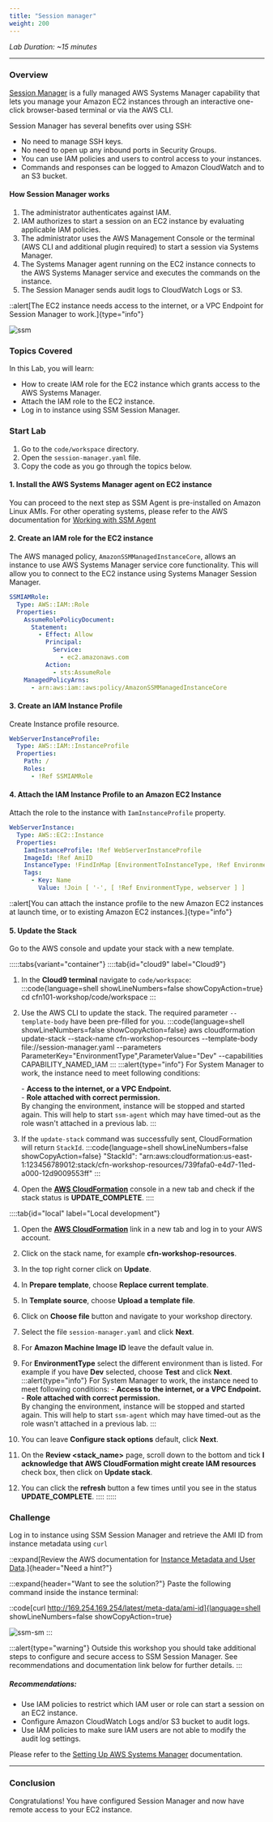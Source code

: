 ```yaml
---
title: "Session manager"
weight: 200
---
```


_Lab Duration: ~15 minutes_

---

### Overview

[Session Manager](https://docs.aws.amazon.com/systems-manager/latest/userguide/session-manager.html) is a fully managed
AWS Systems Manager capability that lets you manage your Amazon EC2 instances through an interactive one-click browser-based terminal or via the AWS CLI.

Session Manager has several benefits over using SSH:

+ No need to manage SSH keys.
+ No need to open up any inbound ports in Security Groups.
+ You can use IAM policies and users to control access to your instances.
+ Commands and responses can be logged to Amazon CloudWatch and to an S3 bucket.

#### How Session Manager works

1. The administrator authenticates against IAM.
1. IAM authorizes to start a session on an EC2 instance by evaluating applicable IAM policies.
1. The administrator uses the AWS Management Console or the terminal (AWS CLI and additional plugin required) to
   start a session via Systems Manager.
1. The Systems Manager agent running on the EC2 instance connects to the AWS Systems Manager service
   and executes the commands on the instance.
1. The Session Manager sends audit logs to CloudWatch Logs or S3.

::alert[The EC2 instance needs access to the internet, or a VPC Endpoint for Session Manager to work.]{type="info"}

![ssm](/static/basics/operations/session-manager/ssm-sm-1.png)

### Topics Covered
In this Lab, you will learn:

+ How to create IAM role for the EC2 instance which grants access to the AWS Systems Manager.
+ Attach the IAM role to the EC2 instance.
+ Log in to instance using SSM Session Manager.

### Start Lab

1. Go to the `code/workspace` directory.
1. Open the `session-manager.yaml` file.
1. Copy the code as you go through the topics below.

#### 1. Install the AWS Systems Manager agent on EC2 instance

You can proceed to the next step as SSM Agent is pre-installed on Amazon Linux AMIs. For other operating systems, please
refer to the AWS documentation for [Working with SSM Agent](https://docs.aws.amazon.com/systems-manager/latest/userguide/ssm-agent.html)

#### 2. Create an IAM role for the EC2 instance
The AWS managed policy, `AmazonSSMManagedInstanceCore`, allows an instance to use AWS Systems Manager service core
functionality. This will allow you to connect to the EC2 instance using Systems Manager Session Manager.

```yaml
SSMIAMRole:
  Type: AWS::IAM::Role
  Properties:
    AssumeRolePolicyDocument:
      Statement:
        - Effect: Allow
          Principal:
            Service:
              - ec2.amazonaws.com
          Action:
            - sts:AssumeRole
    ManagedPolicyArns:
      - arn:aws:iam::aws:policy/AmazonSSMManagedInstanceCore
```

#### 3. Create an IAM Instance Profile

Create Instance profile resource.

```yaml
WebServerInstanceProfile:
  Type: AWS::IAM::InstanceProfile
  Properties:
    Path: /
    Roles:
      - !Ref SSMIAMRole
```

#### 4. Attach the IAM Instance Profile to an Amazon EC2 Instance

Attach the role to the instance with `IamInstanceProfile` property.

```yaml
WebServerInstance:
  Type: AWS::EC2::Instance
  Properties:
    IamInstanceProfile: !Ref WebServerInstanceProfile
    ImageId: !Ref AmiID
    InstanceType: !FindInMap [EnvironmentToInstanceType, !Ref EnvironmentType, InstanceType]
    Tags:
      - Key: Name
        Value: !Join [ '-', [ !Ref EnvironmentType, webserver ] ]
```

::alert[You can attach the instance profile to the new Amazon EC2 instances at launch time, or to existing Amazon EC2 instances.]{type="info"}

#### 5. Update the Stack

Go to the AWS console and update your stack with a new template.

:::::tabs{variant="container"}
::::tab{id="cloud9" label="Cloud9"}
1. In the **Cloud9 terminal** navigate to `code/workspace`:
  :::code{language=shell showLineNumbers=false showCopyAction=true}
  cd cfn101-workshop/code/workspace
  :::
2. Use the AWS CLI to update the stack. The required parameter `--template-body` have been pre-filled for you.
  :::code{language=shell showLineNumbers=false showCopyAction=false}
  aws cloudformation update-stack --stack-name cfn-workshop-resources --template-body file://session-manager.yaml --parameters ParameterKey="EnvironmentType",ParameterValue="Dev" --capabilities CAPABILITY_NAMED_IAM
  :::
  :::alert{type="info"}
  For System Manager to work, the instance need to meet following conditions:

    \- **Access to the internet, or a VPC Endpoint.** \
    \- **Role attached with correct permission.** \
  By changing the environment, instance will be stopped and started again. This will help to start `ssm-agent` which may have timed-out as the role wasn't attached in a previous lab.
  :::
3. If the `update-stack` command was successfully sent, CloudFormation will return `StackId`.
  :::code{language=shell showLineNumbers=false showCopyAction=false}
  "StackId": "arn:aws:cloudformation:us-east-1:123456789012:stack/cfn-workshop-resources/739fafa0-e4d7-11ed-a000-12d9009553ff"
  :::
4. Open the **[AWS CloudFormation](https://console.aws.amazon.com/cloudformation)** console in a new tab and check if the stack status is **UPDATE_COMPLETE**.
::::

::::tab{id="local" label="Local development"}
1. Open the **[AWS CloudFormation](https://console.aws.amazon.com/cloudformation)** link in a new tab and log in to your AWS account.
1. Click on the stack name, for example **cfn-workshop-resources**.
1. In the top right corner click on **Update**.
1. In **Prepare template**, choose **Replace current template**.
1. In **Template source**, choose **Upload a template file**.
1. Click on **Choose file** button and navigate to your workshop directory.
1. Select the file `session-manager.yaml` and click **Next**.
1. For **Amazon Machine Image ID** leave the default value in.
1. For **EnvironmentType** select the different environment than is listed. For example if you have **Dev** selected, choose **Test** and click **Next**.
:::alert{type="info"}
For System Manager to work, the instance need to meet following conditions:
  \- **Access to the internet, or a VPC Endpoint.** \
  \- **Role attached with correct permission.** \
By changing the environment, instance will be stopped and started again. This will help to start `ssm-agent` which may have timed-out as the role wasn't attached in a previous lab.
:::

1. You can leave **Configure stack options** default, click **Next**.
1. On the **Review <stack_name>** page, scroll down to the bottom and tick **I acknowledge that AWS CloudFormation might create IAM resources** check box, then click on **Update stack**.
1. You can click the **refresh** button a few times until you see in the status **UPDATE_COMPLETE**.
::::
:::::


### Challenge

Log in to instance using SSM Session Manager and retrieve the AMI ID from instance metadata using `curl`

::expand[Review the AWS documentation for [Instance Metadata and User Data](https://docs.aws.amazon.com/AWSEC2/latest/UserGuide/ec2-instance-metadata.html?shortFooter=true#instancedata-data-retrieval).]{header="Need a hint?"}

:::expand{header="Want to see the solution?"}
Paste the following command inside the instance terminal:

::code[curl http://169.254.169.254/latest/meta-data/ami-id]{language=shell showLineNumbers=false showCopyAction=true}

![ssm-sm](/static/basics/operations/session-manager/ssm-sm-1.gif)
:::

:::alert{type="warning"}
Outside this workshop you should take additional steps to configure and secure access to SSM Session Manager. See
recommendations and documentation link below for further details.
:::

##### Recommendations:

+ Use IAM policies to restrict which IAM user or role can start a session on an EC2 instance.
+ Configure Amazon CloudWatch Logs and/or S3 bucket to audit logs.
+ Use IAM policies to make sure IAM users are not able to modify the audit log settings.

Please refer to the [Setting Up AWS Systems Manager](https://docs.aws.amazon.com/systems-manager/latest/userguide/systems-manager-setting-up.html)
documentation.

---
### Conclusion

Congratulations! You have configured Session Manager and now have remote access to your EC2 instance.
